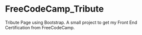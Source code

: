 # FreeCodeCamp_Tribute
Tribute Page using Bootstrap.
A small project to get my Front End Certification from FreeCodeCamp.
